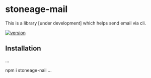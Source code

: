 # stoneage-mail

This is a library [under development] which helps send email via cli.

[![version](https://img.shields.io/github/package-json/v/anikets01/stoneage-mail)](https://github.com/AniketS01/stoneage-mail)

## Installation

...

npm i stoneage-nail
...
